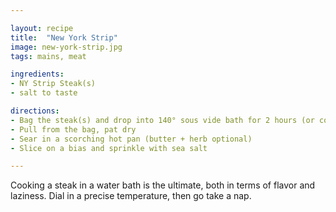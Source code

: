 ```yaml
---

layout: recipe
title:  "New York Strip"
image: new-york-strip.jpg
tags: mains, meat

ingredients:
- NY Strip Steak(s)
- salt to taste

directions:
- Bag the steak(s) and drop into 140° sous vide bath for 2 hours (or consult this handy [ChefSteps chart](https://s3.amazonaws.com/chefsteps/static/ChefSteps-SousVideReference.pdf))
- Pull from the bag, pat dry
- Sear in a scorching hot pan (butter + herb optional)
- Slice on a bias and sprinkle with sea salt

---
```


Cooking a steak in a water bath is the ultimate, both in terms of flavor and laziness. Dial in a precise temperature, then go take a nap.